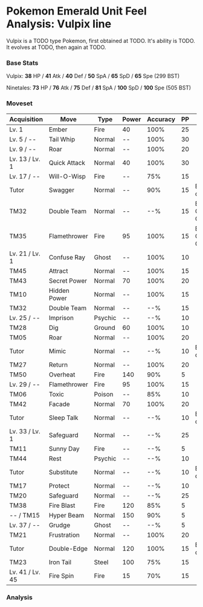 # Pokemon Emerald Unit Feel Analysis: Vulpix line

Vulpix is a TODO type Pokemon, first obtained at TODO. It's ability is TODO. It evolves at TODO, then again at TODO.

### Base Stats

Vulpix: **38** HP / **41** Atk / **40** Def / **50** SpA / **65** SpD / **65** Spe (299 BST)

Ninetales: **73** HP / **76** Atk / **75** Def / **81** SpA / **100** SpD / **100** Spe (505 BST)

### Moveset

|Acquisition    |Move        |Type   |Power|Accuracy|PP |Notes                    |
|---            |---         |---    |---  |---     |---|---                      |
|Lv. 1          |Ember       |Fire   |40   |100%    |25 |                         |
|Lv. 5 / --     |Tail Whip   |Normal |--   |100%    |30 |                         |
|Lv. 9 / --     |Roar        |Normal |--   |100%    |20 |                         |
|Lv. 13 / Lv. 1 |Quick Attack|Normal |40   |100%    |30 |                         |
|Lv. 17 / --    |Will-O-Wisp |Fire   |--   |75%     |15 |                         |
|Tutor          |Swagger     |Normal |--   |90%     |15 |Emerald only             |
|TM32           |Double Team |Normal |--   |--%     |15 |Buy at Game Corner       |
|TM35           |Flamethrower|Fire   |95   |100%    |15 |Buy at Game Corner       |
|Lv. 21 / Lv. 1 |Confuse Ray |Ghost  |--   |100%    |10 |                         |
|TM45           |Attract     |Normal |--   |100%    |15 |                         |
|TM43           |Secret Power|Normal |70   |100%    |20 |                         |
|TM10           |Hidden Power|Normal |--   |100%    |15 |                         |
|TM32           |Double Team |Normal |--   |--%     |15 |                         |
|Lv. 25 / --    |Imprison    |Psychic|--   |--%     |10 |                         |
|TM28           |Dig         |Ground |60   |100%    |10 |                         |
|TM05           |Roar        |Normal |--   |100%    |20 |                         |
|Tutor          |Mimic       |Normal |--   |--%     |10 |Emerald only             |
|TM27           |Return      |Normal |--   |100%    |20 |                         |
|TM50           |Overheat    |Fire   |140  |90%     |5  |                         |
|Lv. 29 / --    |Flamethrower|Fire   |95   |100%    |15 |                         |
|TM06           |Toxic       |Poison |--   |85%     |10 |                         |
|TM42           |Facade      |Normal |70   |100%    |20 |                         |
|Tutor          |Sleep Talk  |Normal |--   |--%     |10 |Emerald only             |
|Lv. 33 / Lv. 1 |Safeguard   |Normal |--   |--%     |25 |                         |
|TM11           |Sunny Day   |Fire   |--   |--%     |5  |                         |
|TM44           |Rest        |Psychic|--   |--%     |10 |                         |
|Tutor          |Substitute  |Normal |--   |--%     |10 |Emerald only             |
|TM17           |Protect     |Normal |--   |--%     |10 |                         |
|TM20           |Safeguard   |Normal |--   |--%     |25 |                         |
|TM38           |Fire Blast  |Fire   |120  |85%     |5  |                         |
|-- / TM15      |Hyper Beam  |Normal |150  |90%     |5  |                         |
|Lv. 37 / --    |Grudge      |Ghost  |--   |--%     |5  |                         |
|TM21           |Frustration |Normal |--   |100%    |20 |                         |
|Tutor          |Double-Edge |Normal |120  |100%    |15 |Emerald only             |
|TM23           |Iron Tail   |Steel  |100  |75%     |15 |                         |
|Lv. 41 / Lv. 45|Fire Spin   |Fire   |15   |70%     |15 |                         |

### Analysis